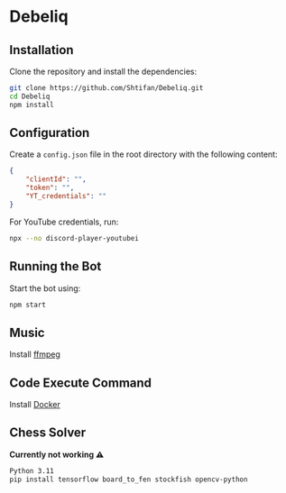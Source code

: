 # Debeliq

## Installation

Clone the repository and install the dependencies:

```bash
git clone https://github.com/Shtifan/Debeliq.git
cd Debeliq
npm install
```

## Configuration

Create a `config.json` file in the root directory with the following content:

```json
{
    "clientId": "",
    "token": "",
    "YT_credentials": ""
}
```

For YouTube credentials, run:

```bash
npx --no discord-player-youtubei
```

## Running the Bot

Start the bot using:

```bash
npm start
```

## Music

Install [ffmpeg](https://www.gyan.dev/ffmpeg/builds/)

## Code Execute Command

Install [Docker](https://www.docker.com/products/docker-desktop/)

## Chess Solver

**Currently not working ⚠️**

```bash
Python 3.11
pip install tensorflow board_to_fen stockfish opencv-python
```
